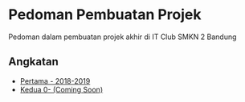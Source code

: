 Pedoman Pembuatan Projek
====================

Pedoman dalam pembuatan projek akhir di IT Club SMKN 2 Bandung

Angkatan
------------
* [Pertama - 2018-2019](angkatan-pertama/pedoman.md)
* [Kedua 0- (Coming Soon)](angkatan-kedua/pedoman.md)

